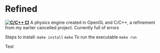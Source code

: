 # Refined
**[![C/C++ CI](https://github.com/sacreative10/Refined/actions/workflows/c-cpp.yml/badge.svg)](https://github.com/sacreative10/Refined/actions/workflows/c-cpp.yml)**
A physics engine created in OpenGL and C/C++, a refinement from my earlier cancelled project.
Currently full of errors


Steps to install:
  `make install`
  `make`
  To run the executable
  `make run`
  
  Test
